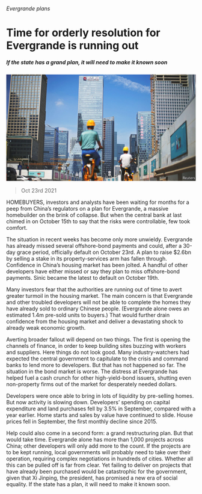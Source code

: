 ###### Evergrande plans

# Time for orderly resolution for Evergrande is running out 

##### If the state has a grand plan, it will need to make it known soon 

![image](images/20211023_FNP004_0.jpg) 

> Oct 23rd 2021 

HOMEBUYERS, investors and analysts have been waiting for months for a peep from China’s regulators on a plan for Evergrande, a massive homebuilder on the brink of collapse. But when the central bank at last chimed in on October 15th to say that the risks were controllable, few took comfort.

The situation in recent weeks has become only more unwieldy. Evergrande has already missed several offshore-bond payments and could, after a 30-day grace period, officially default on October 23rd. A plan to raise $2.6bn by selling a stake in its property-services arm has fallen through. Confidence in China’s housing market has been jolted. A handful of other developers have either missed or say they plan to miss offshore-bond payments. Sinic became the latest to default on October 19th.


Many investors fear that the authorities are running out of time to avert greater turmoil in the housing market. The main concern is that Evergrande and other troubled developers will not be able to complete the homes they have already sold to ordinary Chinese people. (Evergrande alone owes an estimated 1.4m pre-sold units to buyers.) That would further drain confidence from the housing market and deliver a devastating shock to already weak economic growth.

Averting broader fallout will depend on two things. The first is opening the channels of finance, in order to keep building sites buzzing with workers and suppliers. Here things do not look good. Many industry-watchers had expected the central government to capitulate to the crisis and command banks to lend more to developers. But that has not happened so far. The situation in the bond market is worse. The distress at Evergrande has helped fuel a cash crunch for other high-yield-bond issuers, shutting even non-property firms out of the market for desperately needed dollars.

Developers were once able to bring in lots of liquidity by pre-selling homes. But now activity is slowing down. Developers’ spending on capital expenditure and land purchases fell by 3.5% in September, compared with a year earlier. Home starts and sales by value have continued to slide. House prices fell in September, the first monthly decline since 2015.

Help could also come in a second form: a grand restructuring plan. But that would take time. Evergrande alone has more than 1,000 projects across China; other developers will only add more to the count. If the projects are to be kept running, local governments will probably need to take over their operation, requiring complex negotiations in hundreds of cities. Whether all this can be pulled off is far from clear. Yet failing to deliver on projects that have already been purchased would be catastrophic for the government, given that Xi Jinping, the president, has promised a new era of social equality. If the state has a plan, it will need to make it known soon.


